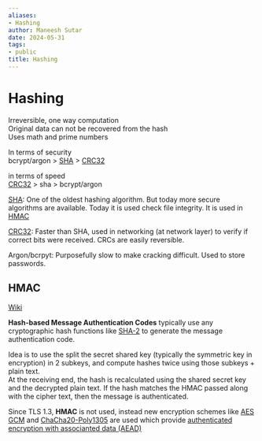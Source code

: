 ```yaml
---
aliases:
- Hashing
author: Maneesh Sutar
date: 2024-05-31
tags:
- public
title: Hashing
---
```


# Hashing

Irreversible, one way computation  
Original data can not be recovered from the hash  
Uses math and prime numbers

In terms of security  
bcrypt/argon > [SHA](sha.md) > [CRC32](crc.md)

in terms of speed  
[CRC32](crc.md) > sha > bcrypt/argon

[SHA](sha.md): One of the oldest hashing algorithm. But today more secure algorithms are available. Today it is used check file integrity. It is used in [HMAC](#hmac)

[CRC32](crc.md): Faster than SHA, used in networking (at network layer) to verify if correct bits were received. CRCs are easily reversible.

Argon/bcrpyt: Purposefully slow to make cracking difficult. Used to store passwords.

## HMAC

[Wiki](https://en.wikipedia.org/wiki/HMAC)

**Hash-based Message Authentication Codes** typically use any cryptographic hash functions like [SHA-2](sha.md) to generate the message authentication code.

Idea is to use the split the secret shared key (typically the symmetric key in encryption) in 2 subkeys, and compute hashes twice using those subkeys + plain text.   
At the receiving end, the hash is recalculated using the shared secret key and the decrypted plain text. If the hash matches the HMAC passed along with the cipher text, then the message is authenticated.

Since TLS 1.3, **HMAC** is not used, instead new encryption schemes like [AES GCM](aes.md#AES-GCM) and [ChaCha20-Poly1305](chacha.md) are used which provide [authenticated encryption with associanted data (AEAD)](https://en.wikipedia.org/wiki/Authenticated_encryption#Authenticated_encryption_with_associated_data)
